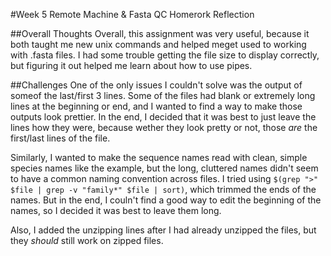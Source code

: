 
#Week 5 Remote Machine & Fasta QC Homerork Reflection


##Overall Thoughts
Overall, this assignment was very useful, because it both taught me new unix commands and
helped meget used to working with .fasta files. I had some trouble getting the file size
to display correctly, but figuring it out helped me learn about how to use pipes.

##Challenges
One of the only issues I couldn't solve was the output of someof the last/first 3 lines.
Some of the files had blank or extremely long lines at the beginning or end, and I wanted
to find a way to make those outputs look prettier. In the end, I decided that it was best
to just leave the lines how they were, because wether they look pretty or not, those *are*
the first/last lines of the file.

Similarly, I wanted to make the sequence names read with clean, simple species names like
the example, but the long, cluttered names didn't seem to have a common naming convention
across files. I tried using `$(grep ">" $file | grep -v "family*" $file | sort)`, which 
trimmed the ends of the names. But in the end, I couln't find a good way to edit the 
beginning of the names, so I decided it was best to leave them long.

Also, I added the unzipping lines after I had already unzipped the files, but they *should*
still work on zipped files.
